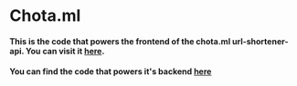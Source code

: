 # Chota.ml
#### This is the code that powers the frontend of the chota.ml url-shortener-api. You can visit it [here](https://www.chota.ml).
#### You can find the code that powers it's backend [here](https://github.com/Vetronus/url-shortener-api)
